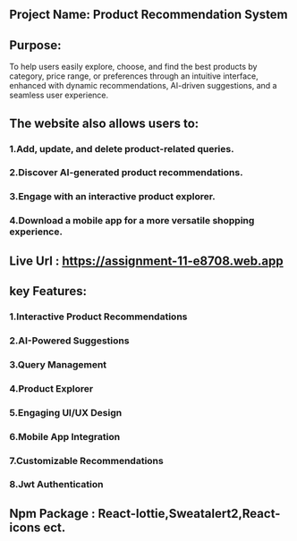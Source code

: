 ## Project Name: Product Recommendation System
## Purpose: 
To help users easily explore, choose, and find the best products by category, price range, or preferences through an intuitive interface, enhanced with dynamic recommendations, AI-driven suggestions, and a seamless user experience.

## The website also allows users to:

### 1.Add, update, and delete product-related queries.
### 2.Discover AI-generated product recommendations.
### 3.Engage with an interactive product explorer.
### 4.Download a mobile app for a more versatile shopping experience.

## Live Url : https://assignment-11-e8708.web.app
## key Features: 
### 1.Interactive Product Recommendations
### 2.AI-Powered Suggestions
### 3.Query Management
### 4.Product Explorer
### 5.Engaging UI/UX Design
### 6.Mobile App Integration
### 7.Customizable Recommendations
### 8.Jwt Authentication

## Npm Package : React-lottie,Sweatalert2,React-icons ect.
